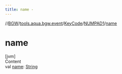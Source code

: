 ```yaml
---
title: name -
---
```

//[BGW](../../../../index.md)/[tools.aqua.bgw.event](../../index.md)/[KeyCode](../index.md)/[NUMPAD1](index.md)/[name](name.md)



# name  
[jvm]  
Content  
val [name](name.md): [String](https://kotlinlang.org/api/latest/jvm/stdlib/kotlin/-string/index.html)  



